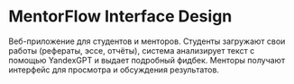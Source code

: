 
  # MentorFlow Interface Design

  Веб-приложение для студентов и менторов.
Студенты загружают свои работы (рефераты, эссе, отчёты), система анализирует текст с помощью YandexGPT и выдает подробный фидбек.
Менторы получают интерфейс для просмотра и обсуждения результатов.
